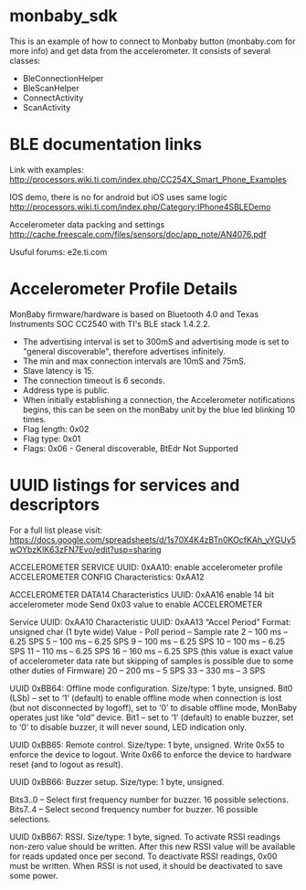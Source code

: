 # monbaby_sdk
This is an example of how to connect to Monbaby button (monbaby.com for more info) and get data from the accelerometer.
It consists of several classes:
* BleConnectionHelper
* BleScanHelper
* ConnectActivity
* ScanActivity

# BLE documentation links
Link with examples:
http://processors.wiki.ti.com/index.php/CC254X_Smart_Phone_Examples

IOS demo, there is no for android but iOS uses same logic
http://processors.wiki.ti.com/index.php/Category:IPhone4SBLEDemo

Accelerometer data packing and settings
http://cache.freescale.com/files/sensors/doc/app_note/AN4076.pdf

Usuful forums:
e2e.ti.com

# Accelerometer Profile Details

MonBaby firmware/hardware is based on Bluetooth 4.0 and Texas Instruments SOC CC2540 with TI's BLE stack 1.4.2.2.

* The advertising interval is set to 300mS and advertising mode is set to "general discoverable", therefore advertises infinitely.
* The min and max connection intervals are 10mS and 75mS.
* Slave latency is 15.
* The connection timeout is 6 seconds.
* Address type is public.
* When initially establishing a connection, the Accelerometer notifications begins, this can be seen on the monBaby unit by the blue led blinking 10 times.
* Flag length: 0x02
* Flag type: 0x01
* Flags: 0x06 - General discoverable, BtEdr Not Supported


# UUID listings for services and descriptors

For a full list please visit: https://docs.google.com/spreadsheets/d/1s70X4K4zBTn0KOcfKAh_yYGUy5wOYbzKIK63zFN7Evo/edit?usp=sharing

ACCELEROMETER SERVICE
UUID: 0xAA10: enable accelerometer profile
ACCELEROMETER CONFIG Characteristics: 0xAA12


ACCELEROMETER DATA14 Characteristics
UUID: 0xAA16 enable 14 bit accelerometer mode
Send 0x03 value to enable ACCELEROMETER

Service UUID: 0xAA10
Characteristic UUID: 0xAA13 “Accel Period”
Format: unsigned char (1 byte wide)
Value -  Poll period – Sample rate
2 – 100 ms – 6.25 SPS
5 – 100 ms – 6.25 SPS
9 – 100 ms – 6.25 SPS
10 – 100 ms – 6.25 SPS
11 – 110 ms – 6.25 SPS
16 – 160 ms – 6.25 SPS (this value is exact value of accelerometer data rate but skipping of samples is possible due to some other duties of Firmware)
20 – 200 ms – 5 SPS
33 – 330 ms – 3 SPS

UUID 0xBB64: Offline mode configuration.
Size/type: 1 byte, unsigned.
Bit0 (LSb) – set to ‘1’ (default) to enable offline mode when connection is lost (but not disconnected by logoff), set to ‘0’ to disable offline mode, MonBaby operates just like “old” device.
Bit1 – set to ‘1’ (default) to enable buzzer, set to ‘0’ to disable buzzer, it will never sound, LED indication only.

UUID 0xBB65: Remote control.
Size/type: 1 byte, unsigned.
Write 0x55 to enforce the device to logout.
Write 0x66 to enforce the device to hardware reset (and to logout as result).

UUID 0xBB66: Buzzer setup.
Size/type: 1 byte, unsigned.

Bits3..0 – Select first frequency number for buzzer. 16 possible selections.
Bits7..4 – Select second frequency number for buzzer. 16 possible selections.

UUID 0xBB67: RSSI.
Size/type: 1 byte, signed.
To activate RSSI readings non-zero value should be written. After this new RSSI value will be available for reads updated once per second.
To deactivate RSSI readings, 0x00 must be written. When RSSI is not used, it should be deactivated to save some power.
